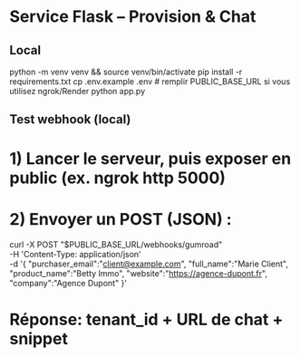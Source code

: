 # Service Flask – Provision & Chat


## Local
python -m venv venv && source venv/bin/activate
pip install -r requirements.txt
cp .env.example .env # remplir PUBLIC_BASE_URL si vous utilisez ngrok/Render
python app.py


## Test webhook (local)
# 1) Lancer le serveur, puis exposer en public (ex. ngrok http 5000)
# 2) Envoyer un POST (JSON) :
curl -X POST "$PUBLIC_BASE_URL/webhooks/gumroad" \
-H 'Content-Type: application/json' \
-d '{
"purchaser_email":"client@example.com",
"full_name":"Marie Client",
"product_name":"Betty Immo",
"website":"https://agence-dupont.fr",
"company":"Agence Dupont"
}'


# Réponse: tenant_id + URL de chat + snippet <script>